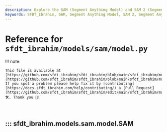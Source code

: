 ```yaml
---
description: Explore the SAM (Segment Anything Model) and SAM 2 (Segment Anything Model 2) interface for real-time image segmentation. Learn about promptable segmentation and zero-shot capabilities.
keywords: SFDT_Ibrahim, SAM, Segment Anything Model, SAM 2, Segment Anything Model 2, image segmentation, real-time segmentation, zero-shot performance, promptable segmentation, SA-1B dataset
---
```


# Reference for `sfdt_ibrahim/models/sam/model.py`

!!! note

    This file is available at [https://github.com/sfdt_ibrahim/sfdt_ibrahim/blob/main/sfdt_ibrahim/models/sam/model.py](https://github.com/sfdt_ibrahim/sfdt_ibrahim/blob/main/sfdt_ibrahim/models/sam/model.py). If you spot a problem please help fix it by [contributing](https://docs.sfdt_ibrahim.com/help/contributing/) a [Pull Request](https://github.com/sfdt_ibrahim/sfdt_ibrahim/edit/main/sfdt_ibrahim/models/sam/model.py) 🛠️. Thank you 🙏!

<br>

## ::: sfdt_ibrahim.models.sam.model.SAM

<br><br>
